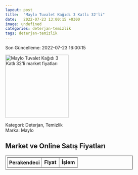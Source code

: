 ```yaml
---
layout: post
title:  "Maylo Tuvalet Kağıdı 3 Katlı 32'li"
date:   2022-07-23 13:00:15 +0300
image: undefined
categories: deterjan-temizlik
tags: deterjan-temizlik
---
```


Son Güncelleme: 2022-07-23 16:00:15

<img src="undefined" width="200" alt="Maylo Tuvalet Kağıdı 3 Katlı 32'li market fiyatları" />

Kategori: Deterjan, Temizlik
<br />
Marka: Maylo

<h2>Market ve Online Satış Fiyatları</h2>

<table border="1" style="padding: 5px;width:80%;">
  <tr>
    <td style="padding: 5px;"><strong>Perakendeci</strong></td>
    <td><strong>Fiyat</strong></td>
    <td><strong>İşlem</strong></td>
  </tr>
  
</table>
